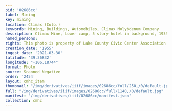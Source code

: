 ```yaml
---
pid: '02686cc'
label: Mining
key: mining
location: Climax (Colo.)
keywords: Mining, Buildings, Automobiles, Climax Molybdenum Company
description: Climax Mine, Lower camp, 5 story hotel in background, 1955
named_persons: 
rights: This photo is property of Lake County Civic Center Association.
creation_date: '1955'
ingest_date: '2021-03-30'
latitude: '39.36832'
longitude: "-106.18744"
format: Photo
source: Scanned Negative
order: '2454'
layout: cmhc_item
thumbnail: "/img/derivatives/iiif/images/02686cc/full/250,/0/default.jpg"
full: "/img/derivatives/iiif/images/02686cc/full/1140,/0/default.jpg"
manifest: "/img/derivatives/iiif/02686cc/manifest.json"
collection: cmhc
---
```

